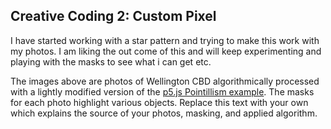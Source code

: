 ## Creative Coding 2: Custom Pixel

I have started working with a star pattern and trying to make this work with my photos. I am liking the out come of this and will keep experimenting and playing with the masks to see what i can get etc. 

The images above are photos of Wellington CBD algorithmically processed with a lightly modified version of the [p5.js Pointillism example](https://p5js.org/examples/image-pointillism.html). The masks for each photo highlight various objects. Replace this text with your own which explains the source of your photos, masking, and applied algorithm.
